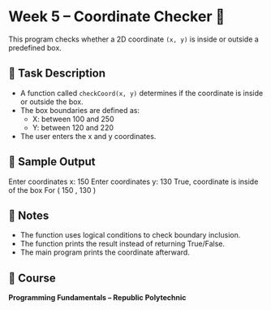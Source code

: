 # Week 5 – Coordinate Checker 📍

This program checks whether a 2D coordinate `(x, y)` is inside or outside a predefined box.

## 📌 Task Description

- A function called `checkCoord(x, y)` determines if the coordinate is inside or outside the box.
- The box boundaries are defined as:
  - X: between 100 and 250
  - Y: between 120 and 220
- The user enters the x and y coordinates.

## 🧪 Sample Output
Enter coordinates x: 150
Enter coordinates y: 130
True, coordinate is inside of the box
For ( 150 , 130 )

## 📝 Notes

- The function uses logical conditions to check boundary inclusion.
- The function prints the result instead of returning True/False.
- The main program prints the coordinate afterward.

## 🏫 Course

**Programming Fundamentals – Republic Polytechnic**


